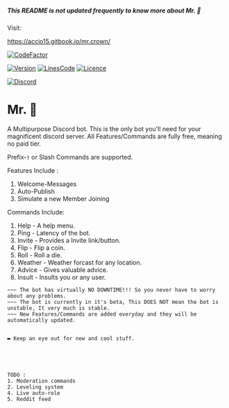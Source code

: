 ##### This README is not updated frequently to know more about Mr. 👑

Visit:

https://accio15.gitbook.io/mr.crown/

[![CodeFactor](https://img.shields.io/codefactor/grade/github/Shilish/Mr.Crown?style=for-the-badge)](https://www.youtube.com/watch?v=dQw4w9WgXcQ)

[![Version](https://img.shields.io/github/package-json/v/Shilish/Mr.Crown?color=%23000000&style=for-the-badge)](https://www.youtube.com/watch?v=dQw4w9WgXcQ)
[![LinesCode](https://img.shields.io/tokei/lines/github/Shilish/Mr.Crown?color=%23ed7d2d&label=Lines%20of%20code&style=for-the-badge)](https://www.youtube.com/watch?v=dQw4w9WgXcQ)
[![Licence](https://img.shields.io/github/license/Shilish/Mr.Crown?color=%235c40ff&style=for-the-badge)](https://github.com/Shilish/Mr.Crown/blob/main/LICENSE.md)

[![Discord](https://img.shields.io/badge/Support%20Server-%237289DA.svg?style=for-the-badge&logo=discord&logoColor=white)](https://discord.gg/UVZKvqQUAW)

# **Mr. 👑**

A Multipurpose Discord bot.
This is the only bot you'll need for your magnificent discord server.
All Features/Commands are fully free, meaning no paid tier.

Prefix-**`!`** or Slash Commands are supported.

Features Include :

1. Welcome-Messages
2. Auto-Publish
3. Simulate a new Member Joining

Commands Include:

1. Help - A help menu.
2. Ping - Latency of the bot.
3. Invite - Provides a Invite link/button.
4. Flip - Flip a coin.
5. Roll - Roll a die.
6. Weather - Weather forcast for any location.
7. Advice - Gives valuable advice.
8. Insult - Insults you or any user.

```All your server specific settings are stored on a Cloud-Based Database.
~~~ The bot has virtually NO DOWNTIME!!! So you never have to worry about any problems.
~~~ The bot is currently in it's beta, This DOES NOT mean the bot is unstable, It very much is stable.
~~~ New Features/Commands are added everyday and they will be automatically updated.


▬ Keep an eye out for new and cool stuff.





TODO :
1. Moderation commands
2. Leveling system
4. Live auto-role
5. Reddit feed
```
